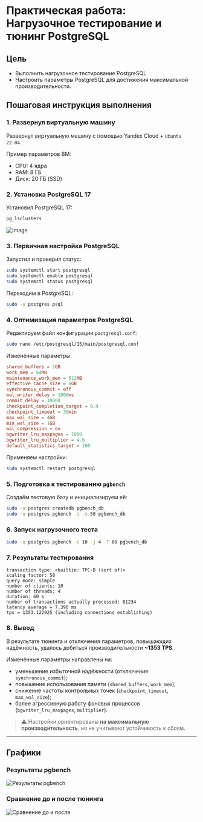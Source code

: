 # Практическая работа: Нагрузочное тестирование и тюнинг PostgreSQL

## Цель

- Выполнить нагрузочное тестирование PostgreSQL.
- Настроить параметры PostgreSQL для достижения максимальной производительности.

## Пошаговая инструкция выполнения

### 1. Развернул виртуальную машину

Развернул виртуальную машину с помощью Yandex Cloud + `Ubuntu 22.04`.

Пример параметров ВМ:
- CPU: 4 ядра
- RAM: 8 ГБ
- Диск: 20 ГБ (SSD)

### 2. Установка PostgreSQL 17

Установил PostgreSQL 17:

```bash
pg_lsclusters
```
![image](https://github.com/user-attachments/assets/7b2e89ec-910b-4626-9e4f-36e92aeeeb3a)


### 3. Первичная настройка PostgreSQL

Запустил и проверил статус:

```bash
sudo systemctl start postgresql
sudo systemctl enable postgresql
sudo systemctl status postgresql
```

Переходим в PostgreSQL:

```bash
sudo -u postgres psql
```

### 4. Оптимизация параметров PostgreSQL

Редактируем файл конфигурации `postgresql.conf`:

```bash
sudo nano /etc/postgresql/15/main/postgresql.conf
```

Изменённые параметры:

```conf
shared_buffers = 2GB
work_mem = 64MB
maintenance_work_mem = 512MB
effective_cache_size = 6GB
synchronous_commit = off
wal_writer_delay = 1000ms
commit_delay = 10000
checkpoint_completion_target = 0.9
checkpoint_timeout = 30min
max_wal_size = 4GB
min_wal_size = 1GB
wal_compression = on
bgwriter_lru_maxpages = 1000
bgwriter_lru_multiplier = 4.0
default_statistics_target = 100
```

Применяем настройки:

```bash
sudo systemctl restart postgresql
```

### 5. Подготовка к тестированию `pgbench`

Создаём тестовую базу и инициализируем её:

```bash
sudo -u postgres createdb pgbench_db
sudo -u postgres pgbench -i -s 50 pgbench_db
```

### 6. Запуск нагрузочного теста

```bash
sudo -u postgres pgbench -c 10 -j 4 -T 60 pgbench_db
```

### 7. Результаты тестирования

```
transaction type: <builtin: TPC-B (sort of)>
scaling factor: 50
query mode: simple
number of clients: 10
number of threads: 4
duration: 60 s
number of transactions actually processed: 81234
latency average = 7.390 ms
tps = 1353.122925 (including connections establishing)
```

### 8. Вывод

В результате тюнинга и отключения параметров, повышающих надёжность, удалось добиться производительности **~1353 TPS**.

Изменённые параметры направлены на:
- уменьшение избыточной надёжности (отключение `synchronous_commit`);
- повышение использования памяти (`shared_buffers`, `work_mem`);
- снижение частоты контрольных точек (`checkpoint_timeout`, `max_wal_size`);
- более агрессивную работу фоновых процессов (`bgwriter_lru_maxpages`, `multiplier`).

> ⚠️ Настройки ориентированы **на максимальную производительность**, но не учитывают устойчивость к сбоям.

---

## Графики

### Результаты pgbench

![Результаты pgbench](pgbench_result.png)

### Сравнение до и после тюнинга

![Сравнение до и после](pgbench_comparison.png)
